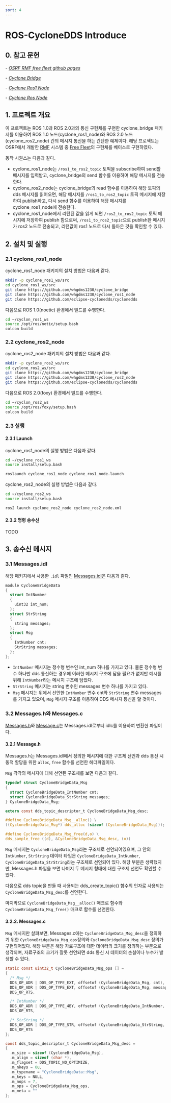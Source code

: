 ```yaml
---
sort: 4
---
```


# ROS-CycloneDDS Introduce

## 0. 참고 문헌
*- [OSRF RMF free fleet github pages](https://github.com/open-rmf/free_fleet)*

*- [Cyclone Bridge](https://github.com/whgdms1230/cyclone_bridge)*

*- [Cyclone Ros1 Node](https://github.com/whgdms1230/cyclone_ros1_node)*

*- [Cyclone Ros Node](https://github.com/whgdms1230/cyclone_ros2_node)*


## 1. 프로젝트 개요
이 프로젝트는 ROS 1.0과 ROS 2.0과의 통신 구현체를 구현한 cyclone_bridge 패키지를 이용하여 ROS 1.0 노드(cyclone_ros1_node)와 ROS 2.0 노드(cyclone_ros2_node) 간의 메시지 통신을 하는 간단한 예제이다. 해당 프로젝트는 OSRF에서 개발한 [RMF](https://osrf.github.io/ros2multirobotbook/intro.html) 시스템 중 [Free Fleet](https://github.com/open-rmf/free_fleet)의 구현체를 베이스로 구현하였다.

동작 시퀀스는 다음과 같다.

* cyclone_ros1_node는 `/ros1_to_ros2_topic` 토픽을 subscribe하여 send할 메시지를 입력받고, cyclone_bridge의 send 함수를 이용하여 해당 메시지를 전송한다.
* cyclone_ros2_node는 cyclone_bridge의 read 함수를 이용하여 해당 토픽의 dds 메시지를 읽어오면, 해당 메시지를 `/ros1_to_ros2_topic` 토픽 메시지에 저장하여 publish하고, 다시 send 함수를 이용하여 해당 메시지를 cyclone_ros1_node에 전송한다.
* cyclone_ros1_node에서 리턴된 값을 읽게 되면 `/ros2_to_ros2_topic` 토픽 메시지에 저장하여 publish 함으로써, `/ros1_to_ros2_topic`으로 publish한 메시지가 ros2 노드로 전송되고, 리턴값이 ros1 노드로 다시 돌아온 것을 확인할 수 있다.

## 2. 설치 및 실행

### 2.1 cyclone_ros1_node

cyclone_ros1_node 패키지의 설치 방법은 다음과 같다.

```bash
mkdir -p cyclone_ros1_ws/src
cd cyclone_ros1_ws/src
git clone https://github.com/whgdms1230/cyclone_bridge
git clone https://github.com/whgdms1230/cyclone_ros1_node
git clone https://github.com/eclipse-cyclonedds/cyclonedds
```

다음으로 ROS 1.0(noetic) 환경에서 빌드를 수행한다.

```bash
cd ~/cyclon_ros1_ws
source /opt/ros/notic/setup.bash
colcon build
```

### 2.2 cyclone_ros2_node

cyclone_ros2_node 패키지의 설치 방법은 다음과 같다.

```bash
mkdir -p cyclone_ros2_ws/src
cd cyclone_ros2_ws/src
git clone https://github.com/whgdms1230/cyclone_bridge
git clone https://github.com/whgdms1230/cyclone_ros2_node
git clone https://github.com/eclipse-cyclonedds/cyclonedds
```

다음으로 ROS 2.0(foxy) 환경에서 빌드를 수행한다.

```bash
cd ~/cyclon_ros2_ws
source /opt/ros/foxy/setup.bash
colcon build
```

### 2.3 실행

#### 2.3.1 Launch
cyclone_ros1_node의 실행 방법은 다음과 같다.

```bash
cd ~/cyclone_ros1_ws
source install/setup.bash

roslaunch cyclone_ros1_node cyclone_ros1_node.launch
```

cyclone_ros2_node의 실행 방법은 다음과 같다.

```bash
cd ~/cyclone_ros2_ws
source install/setup.bash

ros2 launch cyclone_ros2_node cyclone_ros2_node.xml
```

#### 2.3.2 명령 송수신

TODO

## 3. 송수신 메시지

### 3.1 Messages.idl
해당 패키지에서 사용한 `.idl` 파일인 [Messages.idl](https://github.com/whgdms1230/cyclone_bridge/blob/main/src/messages/Messages.idl)은 다음과 같다.

```c
module CycloneBridgeData
{
  struct IntNumber
  {
    uint32 int_num;
  };
  struct StrString
  {
    string messages;
  };
  struct Msg
  {
    IntNumber cnt;
    StrString messages;
  };
};
```

* `IntNumber` 메시지는 정수형 변수인 int_num 하나를 가지고 있다. 물론 정수형 변수 하나만 dds 통신하는 경우에 이러한 메시지 구조에 담을 필요가 없지만 예시를 위해 `IntNumber`라는 메시지 구조에 담았다.
* `StrString` 메시지는 string 변수인 messages 변수 하나를 가지고 있다.
* `Msg` 메시지는 위에서 선언한 `IntNumber` 변수 cnt와 `StrString` 변수 messages 를 가지고 있으며, `Msg` 메시지 구조를 이용하여 DDS 메시지 통신을 할 것이다. 

### 3.2 Messages.h와 Messages.c
[Messages.h](https://github.com/whgdms1230/cyclone_bridge/blob/main/src/messages/Messages.h)와 [Message.c](https://github.com/whgdms1230/cyclone_bridge/blob/main/src/messages/Messages.c)는 Messages.idl로부터 idlc를 이용하여 변환한 파일이다.

#### 3.2.1 Message.h
Messages.h는 Messages.idl에서 정의한 메시지에 대한 구조체 선언과 dds 통신 시 동적 할당을 위한 `alloc`, `free` 함수를 선언한 헤더파일이다.

`Msg` 각각의 메시지에 대해 선언된 구조체를 보면 다음과 같다.

```h
typedef struct CycloneBridgeData_Msg
{
  struct CycloneBridgeData_IntNumber cnt;
  struct CycloneBridgeData_StrString messages;
} CycloneBridgeData_Msg;

extern const dds_topic_descriptor_t CycloneBridgeData_Msg_desc;

#define CycloneBridgeData_Msg__alloc() \
((CycloneBridgeData_Msg*) dds_alloc (sizeof (CycloneBridgeData_Msg)));

#define CycloneBridgeData_Msg_free(d,o) \
dds_sample_free ((d), &CycloneBridgeData_Msg_desc, (o))
```

`Msg` 메시지는 `CycloneBridgeData_Msg`라는 구조체로 선언되어있으며, 그 안의 `IntNumber`, `StrString` 데이터 타입은 `CycloneBridgeData_IntNumber`, `CycloneBridgeData_StrString`라는 구조체로 선언되어 있다. 해당 부분은 생략했지만, Messages.h 파일을 보면 나머지 두 메시지 형태에 대한 구초제 선언도 확인할 수 있다.

다음으로 dds topic을 만들 때 사용되는 dds_create_topic() 함수의 인자로 사용되는 `CycloneBridgeData_Msg_desc`를 선언한다.

마지막으로 `CycloneBridgeData_Msg__alloc()` 매크로 함수와 `CycloneBridgeData_Msg_free()` 매크로 함수를 선언한다.

#### 3.2.2. Messages.c
`Msg` 메시지만 살펴보면, Messages.c에는 `CycloneBridgeData_Msg_desc`을 정의하기 위한 `CycloneBridgeData_Msg_ops`정의와 `CycloneBridgeData_Msg_desc` 정의가 구현되어있다. 해당 부분은 해당 자료구조에 대한 데이터의 크기를 정의하는 부분으로 생각되며, 자료구조의 크기가 잘못 선언되면 dds 통신 시 데이터의 손실이나 누수가 발생할 수 있다.

```c
static const uint32_t CycloneBridgeData_Msg_ops [] =
{
  /* Msg */
  DDS_OP_ADR | DDS_OP_TYPE_EXT, offsetof (CycloneBridgeData_Msg, cnt), (3u << 16u) + 7u /* IntNumber */,
  DDS_OP_ADR | DDS_OP_TYPE_EXT, offsetof (CycloneBridgeData_Msg, messages), (3u << 16u) + 7u /* StrString */,
  DDS_OP_RTS,

  /* IntNumber */
  DDS_OP_ADR | DDS_OP_TYPE_4BY, offsetof (CycloneBridgeData_IntNumber, int_num),
  DDS_OP_RTS,

  /* StrString */
  DDS_OP_ADR | DDS_OP_TYPE_STR, offsetof (CycloneBridgeData_StrString, messages),
  DDS_OP_RTS
};

const dds_topic_descriptor_t CycloneBridgeData_Msg_desc =
{
  .m_size = sizeof (CycloneBridgeData_Msg),
  .m_align = sizeof (char *),
  .m_flagset = DDS_TOPIC_NO_OPTIMIZE,
  .m_nkeys = 0u,
  .m_typename = "CycloneBridgeData::Msg",
  .m_keys = NULL,
  .m_nops = 7,
  .m_ops = CycloneBridgeData_Msg_ops,
  .m_meta = ""
};
```